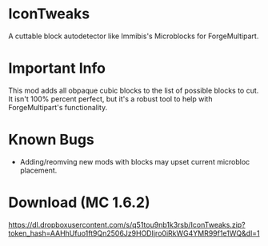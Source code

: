 IconTweaks
==========

A cuttable block autodetector like Immibis's Microblocks for ForgeMultipart.

Important Info
==============

This mod adds all obpaque cubic blocks to the list of possible blocks to cut. It isn't 100% percent perfect, but it's a robust tool to help with ForgeMultipart's functionality.

Known Bugs
==========

* Adding/reomving new mods with blocks may upset current microbloc placement.

Download (MC 1.6.2)
===================

https://dl.dropboxusercontent.com/s/q51tou9nb1k3rsb/IconTweaks.zip?token_hash=AAHhUfuo1ft9Qn2506Jz9HODIjro0iRkWG4YMR99f1e1WQ&dl=1